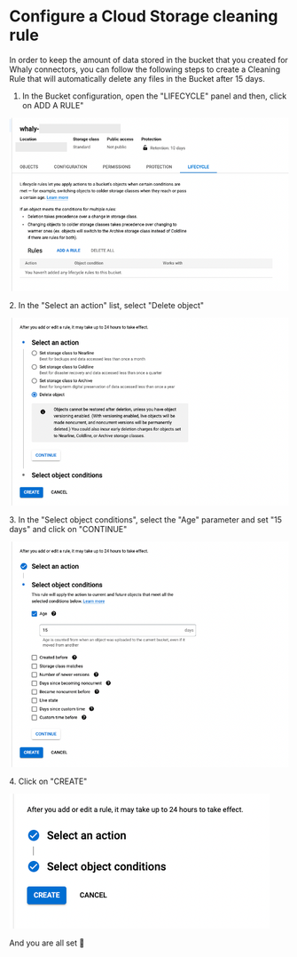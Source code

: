 # Configure a Cloud Storage cleaning rule

In order to keep the amount of data stored in the bucket that you created for Whaly connectors, you can follow the following steps to create a Cleaning Rule that will automatically delete any files in the Bucket after 15 days.

1. In the Bucket configuration, open the "LIFECYCLE" panel and then, click on ADD A RULE"

![](<../../.gitbook/assets/Screenshot 2022-05-18 at 11.01.57.png>)

2\. In the "Select an action" list, select "Delete object"

![](<../../.gitbook/assets/Screenshot 2022-05-18 at 11.02.11 (1).png>)

3\. In the "Select object conditions", select the "Age" parameter and set "15 days" and click on "CONTINUE"

![](<../../.gitbook/assets/Screenshot 2022-05-18 at 11.02.33.png>)

4\. Click on "CREATE"

![](<../../.gitbook/assets/Screenshot 2022-05-18 at 11.02.51.png>)

And you are all set 🤗
